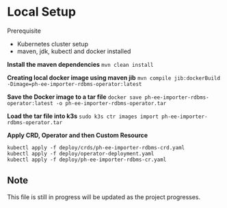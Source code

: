 # Local Setup
 
Prerequisite
- Kubernetes cluster setup
- maven, jdk, kubectl and docker installed

**Install the maven dependencies**
```mvn clean install```

**Creating local docker image using maven jib**
```mvn compile jib:dockerBuild -Dimage=ph-ee-importer-rdbms-operator:latest```

**Save the Docker image to a tar file**
```docker save ph-ee-importer-rdbms-operator:latest -o ph-ee-importer-rdbms-operator.tar```

**Load the tar file into k3s**
```sudo k3s ctr images import ph-ee-importer-rdbms-operator.tar```

**Apply CRD, Operator and then Custom Resource**
```
kubectl apply -f deploy/crds/ph-ee-importer-rdbms-crd.yaml
kubectl apply -f deploy/operator-deployment.yaml
kubectl apply -f deploy/ph-ee-importer-rdbms-cr.yaml
```

## Note
This file is still in progress will be updated as the project progresses.
